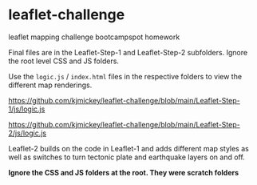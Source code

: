 # leaflet-challenge
 leaflet mapping challenge bootcampspot homework

Final files are in the Leaflet-Step-1 and Leaflet-Step-2 subfolders.  Ignore the root level CSS and JS folders.  

Use the `logic.js` / `index.html` files in the respective folders to view the different map renderings.

https://github.com/kjmickey/leaflet-challenge/blob/main/Leaflet-Step-1/js/logic.js

https://github.com/kjmickey/leaflet-challenge/blob/main/Leaflet-Step-2/js/logic.js

Leaflet-2 builds on the code in Leaflet-1 and adds different map styles as well as switches to turn tectonic plate and earthquake layers on and off.

**Ignore the CSS and JS folders at the root.  They were scratch folders**
